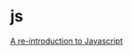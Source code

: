# js

[A re-introduction to Javascript](https://developer.mozilla.org/en-US/docs/Web/JavaScript/A_re-introduction_to_JavaScript)
